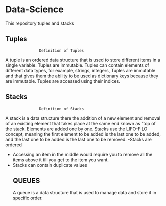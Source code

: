 
# Data-Science  
This repository tuples and stacks
 ## Tuples
                   Definition of Tuples
A tuple is an ordered data structure that is used to store different items in a single variable. Tuples are immutable.
Tuples can contain elements of different data types, for example, strings, integers, 
Tuples are immutable and that gives them the ability to be used as dictionary keys because they are immutable. 
Tuples are accessed using their indices.

## Stacks
                   Definition of Stacks
A stack is a data structure there the addition of a new element and removal of an existing element that takes place at the same end known as "top of the stack.
Elements are added one by one.
Stacks use the LIFO-FILO concept, meaning the first element to be added is the last one to be added, and the last one to be added is the last one to be removed.
-Stacks are ordered
- Accessing an item in the middle would require you to remove all the items above it till you get to the item you want.
- Stacks can contain duplicate values
  ## QUEUES
  A queue is a data structure that is used to manage data and store it in specific order.


